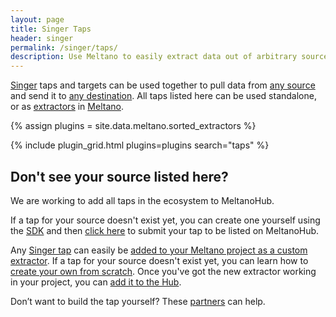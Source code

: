 ```yaml
---
layout: page
title: Singer Taps
header: singer
permalink: /singer/taps/
description: Use Meltano to easily extract data out of arbitrary sources (databases, SaaS APIs, and file formats) using Singer taps.
---
```


[Singer](https://www.singer.io/) taps and targets can be used together to pull data from [any source](https://hub.meltano.com/singer/taps/) and send it to [any destination](https://hub.meltano.com/singer/targets/).
All taps listed here can be used standalone, or as [extractors](https://hub.meltano.com/extractors/) in [Meltano](https://meltano.com/).

{% assign plugins = site.data.meltano.sorted_extractors %}

{% include plugin_grid.html plugins=plugins search="taps" %}

## Don't see your source listed here?

We are working to add all taps in the ecosystem to MeltanoHub.

If a tap for your source doesn't exist yet, you can
create one yourself using the
[SDK](https://sdk.meltano.com) and then [click here](https://gitlab.com/meltano/hub/-/issues/new?issuable_template=Add%20New%20Singer%20Connector) to submit
your tap to be listed on MeltanoHub. 

Any [Singer tap](/singer/targets) can easily be [added to your Meltano project as a custom extractor](https://docs.meltano.com/plugin-management.html#custom-plugins).
If a tap for your source doesn't exist yet, you can learn how to [create your own from scratch](https://github.com/singer-io/getting-started/blob/master/docs/RUNNING_AND_DEVELOPING.md#developing-a-tap). Once you've got the new extractor working in your project, you can
[add it to the Hub](https://gitlab.com/meltano/hub/-/tree/main/_data/meltano/extractors/).

Don’t want to build the tap yourself? These
[partners](https://meltano.com/partners/) can help.
